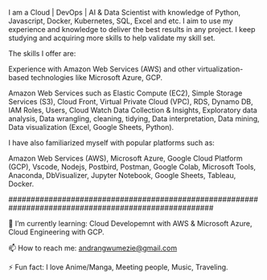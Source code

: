 I am a Cloud | DevOps | AI & Data Scientist with knowledge of Python, Javascript, Docker, Kubernetes, SQL, Excel and etc. I aim to use my experience and knowledge to deliver the best results in any project. I keep studying and acquiring more skills to help validate my skill set.

The skills I offer are:

Experience with Amazon Web Services (AWS) and other virtualization-based technologies like Microsoft Azure, GCP.

Amazon Web Services such as Elastic Compute (EC2), Simple Storage Services (S3), Cloud Front, 
Virtual Private Cloud (VPC), RDS, Dynamo DB, IAM Roles, Users, Cloud Watch
Data Collection & Insights,
Exploratory data analysis,
Data wrangling, cleaning, tidying,
Data interpretation,
Data mining,
Data visualization (Excel, Google Sheets, Python).


I have also familiarized myself with popular platforms such as:

Amazon Web Services (AWS),
Microsoft Azure,
Google Cloud Platform (GCP),
Vscode,
Nodejs,
Postbird,
Postman,
Google Colab,
Microsoft Tools,
Anaconda,
DbVisualizer,
Jupyter Notebook,
Google Sheets,
Tableau,
Docker.


######################################################################################################

🌱 I’m currently learning: Cloud Developemnt with AWS & Microsoft Azure, Cloud Engineering with GCP. 

📫 How to reach me: andrangwumezie@gmail.com

⚡ Fun fact: I love Anime/Manga, Meeting people, Music, Traveling.















